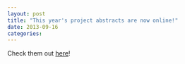 ```yaml
---
layout: post
title: "This year's project abstracts are now online!"
date: 2013-09-16
categories: 
---
```


Check them out <a href="/abstracts">here</a>!
